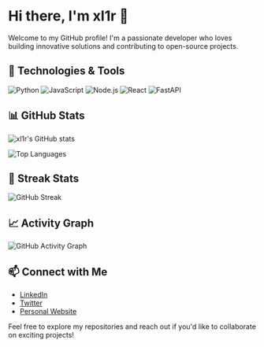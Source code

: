 # Hi there, I'm xl1r 👋

Welcome to my GitHub profile! I'm a passionate developer who loves building innovative solutions and contributing to open-source projects.

## 🔧 Technologies & Tools

![Python](https://img.shields.io/badge/-Python-3776AB?style=flat&logo=python&logoColor=white)
![JavaScript](https://img.shields.io/badge/-JavaScript-F7DF1E?style=flat&logo=javascript&logoColor=black)
![Node.js](https://img.shields.io/badge/-Node.js-339933?style=flat&logo=node.js&logoColor=white)
![React](https://img.shields.io/badge/-React-61DAFB?style=flat&logo=react&logoColor=black)
![FastAPI](https://img.shields.io/badge/-FastAPI-009688?style=flat&logo=fastapi&logoColor=white)

## 📊 GitHub Stats

![xl1r's GitHub stats](https://github-readme-stats.vercel.app/api?username=xl1r&show_icons=true&theme=radical)

![Top Languages](https://github-readme-stats.vercel.app/api/top-langs/?username=xl1r&layout=compact&theme=radical)

## 🚀 Streak Stats

![GitHub Streak](https://github-readme-streak-stats.herokuapp.com/?user=xl1r&theme=radical)

## 📈 Activity Graph

![GitHub Activity Graph](https://activity-graph.herokuapp.com/graph?username=xl1r&theme=github)

## 📫 Connect with Me

- [LinkedIn](https://www.linkedin.com/in/xl1r)
- [Twitter](https://twitter.com/xl1r)
- [Personal Website](https://xl1r.dev)

Feel free to explore my repositories and reach out if you'd like to collaborate on exciting projects!
